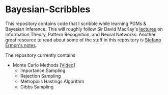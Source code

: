# Bayesian-Scribbles
This repository contains code that I scribble while learning PGMs & Bayesian Inference. 
This will roughly follow Sir David MacKay's [lectures](https://www.youtube.com/watch?v=BCiZc0n6COY&list=PLruBu5BI5n4aFpG32iMbdWoRVAA-Vcso6)
on Information Theory, Pattern Recognition, and Neural Networks. Another great resource to read about some of the stuff 
in this repository is [Stefano Ermon's notes](https://ermongroup.github.io/cs228-notes/).    

The repository currently contains
* Monte Carlo Methods [[Video](https://www.youtube.com/watch?v=sN_0iGWcyLI)]
  * Importance Sampling
  * Rejection Sampling
  * Metropolis Hastings Algorithm
  * Gibbs Sampling
